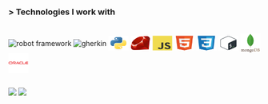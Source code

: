 

### > Technologies I work with
<div style="display: inline_block"><br>
  <img align="center" alt="robot framework" width="50" height="50" src="https://upload.wikimedia.org/wikipedia/commons/e/e4/Robot-framework-logo.png">
 <img align="center" height="30" width="30" src="https://camo.githubusercontent.com/19031b43c0fe3d657131d6e6322202739466fe0fb847ce221cd81ca90b00bb14/68747470733a2f2f77372e706e6777696e672e636f6d2f706e67732f3733332f3731382f706e672d7472616e73706172656e742d637563756d6265722d6265686176696f722d64726976656e2d646576656c6f706d656e742d736f6674776172652d74657374696e672d746573742d6175746f6d6174696f6e2d73656c656e69756d2d637563756d6265722d6c6561662d67726173732d766567657461626c65732d7468756d626e61696c2e706e67" alt="gherkin">
  <img align="center" alt="Python" height="30" width="40" src="https://raw.githubusercontent.com/devicons/devicon/master/icons/python/python-original.svg">   
  <img align="center" alt="Ruby" height="30" width="40" src="https://raw.githubusercontent.com/devicons/devicon/master/icons/ruby/ruby-original.svg">
  <img align="center" alt="JavaScript" height="30" width="40" src="https://raw.githubusercontent.com/devicons/devicon/master/icons/javascript/javascript-original.svg">
  <img align="center" alt="HTML5" height="30" width="40" src="https://raw.githubusercontent.com/devicons/devicon/master/icons/html5/html5-original.svg">
  <img align="center" alt="CSS3" height="30" width="40" src="https://raw.githubusercontent.com/devicons/devicon/master/icons/css3/css3-original.svg">
  <img align="center" alt="Bash-Shell" height="30" width="40" src="https://raw.githubusercontent.com/devicons/devicon/master/icons/bash/bash-original.svg">
  <img align="center" alt="mongodb" width="40" height="40" src="https://raw.githubusercontent.com/devicons/devicon/master/icons/mongodb/mongodb-original-wordmark.svg">
  <img align="center" alt="oracle" width="40" height="40" src="https://raw.githubusercontent.com/devicons/devicon/master/icons/oracle/oracle-original.svg">
</div>

##

<div> 
  <a href = "mailto:emiliamariaa9933@gmail.com"><img src="https://img.shields.io/badge/Gmail-D14836?style=for-the-badge&logo=gmail&logoColor=white"></a>
  <a href="https://www.linkedin.com/in/mariaemiliaramos" target="_blank"><img src="https://img.shields.io/badge/-LinkedIn-%230077B5?style=for-the-badge&logo=linkedin&logoColor=white" target="_blank"></a> 
  
</div>
